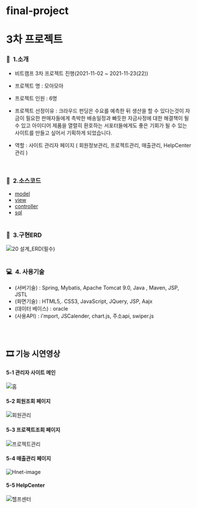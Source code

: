 # final-project
# 3차 프로젝트
### 👋&nbsp; 1.소개
   - 비트캠프 3차 프로젝트 진행(2021-11-02 ~ 2021-11-23(22))
   - 프로젝트 명 : 모아모아
   - 프로젝트 인원 : 6명
   - 프로젝트 선정이유 : 크라우드 펀딩은 수요를 예측한 뒤 생산을 할 수 있다는것이 자금이 필요한 판매자들에게 촉박한 배송일정과 빠듯한 자금사정에 대한 해결책이 될 수 있고 
                     아이디어 제품을 열렬히 환호하는 서포터들에게도 좋은 기회가 될 수 있는 사이트를 만들고 싶어서 기획하게 되었습니다.

   - 역할 : 사이트 관리자 페이지
            ( 회원정보관리, 프로젝트관리, 매출관리, HelpCenter관리 ) <br>
<br>       
           
### 📖&nbsp; 2.소스코드
  * [model](final-project/moremore/src/main/java/com/spring/more/)
  * [view](final-project/moremore/src/main/webapp/)
  * [controller](final-project/moremore/src/main/java/com/spring/more/)
  * [sql](final-project/sql/)
<br><br>
### 💾&nbsp; 3.구현ERD
![20 설계_ERD(필수)](https://user-images.githubusercontent.com/88658331/158013895-686b97a4-b681-4e46-9184-86d189a1e52d.png)
<br><br>

### 💻&nbsp; 4. 사용기술
  * (서버기술) : Spring, Mybatis, Apache Tomcat 9.0, Java , Maven, JSP, JSTL
  * (화면기술) : HTML5,. CSS3, JavaScript, JQuery, JSP, Aajx
  * (데이터 베이스) : oracle
  * (사용API) : i'mport, JSCalender, chart.js, 주소api, swiper.js <br>
          

<br>
<br
<br>
<h2 id="시연영상"> 🎞 기능 시연영상 </h2>

#### 5-1 관리자 사이트 메인 
![홈](https://user-images.githubusercontent.com/88658331/158014099-3ef9f271-ad78-41e6-b4ea-aabe3d9be293.gif)
#### 5-2 회원조회 페이지 
![회원관리](https://user-images.githubusercontent.com/88658331/158014118-782c94b6-fbdc-4741-914c-dc931a4b024b.gif)
#### 5-3 프로젝트조회 페이지
![프로젝트관리](https://user-images.githubusercontent.com/88658331/158014124-ae83c702-ceb2-4590-8c53-a708d89aa1e7.gif)
#### 5-4 매출관리 페이지 
![Hnet-image](https://user-images.githubusercontent.com/88658331/158014285-04bfe8cb-f77e-40b0-9f55-d259de3577e7.gif)
#### 5-5 HelpCenter 
![헬프센터](https://user-images.githubusercontent.com/88658331/158014160-ec0451fd-e5ed-408a-930c-69e68640af1f.gif)
